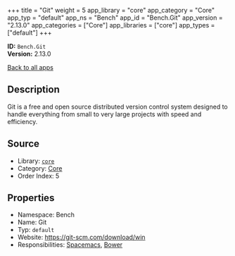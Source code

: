 ﻿+++
title = "Git"
weight = 5
app_library = "core"
app_category = "Core"
app_typ = "default"
app_ns = "Bench"
app_id = "Bench.Git"
app_version = "2.13.0"
app_categories = ["Core"]
app_libraries = ["core"]
app_types = ["default"]
+++

**ID:** `Bench.Git`  
**Version:** 2.13.0  
<!--more-->

[Back to all apps](/apps/)

## Description
Git is a free and open source distributed version control system designed to handle everything from small to very large projects with speed and efficiency.

## Source

* Library: [`core`](/app_libraries/core)
* Category: [Core](/app_categories/core)
* Order Index: 5

## Properties

* Namespace: Bench
* Name: Git
* Typ: `default`
* Website: <https://git-scm.com/download/win>
* Responsibilities: [Spacemacs](/apps/Bench.Spacemacs), [Bower](/apps/Bench.Bower)

